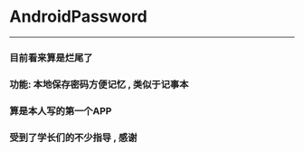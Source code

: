 # AndroidPassword
---
### 目前看来算是烂尾了
### 功能: 本地保存密码方便记忆 , 类似于记事本
### 算是本人写的第一个APP 
### 受到了学长们的不少指导 , 感谢
